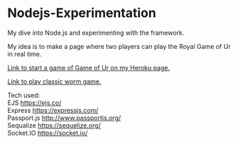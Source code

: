 # Nodejs-Experimentation
My dive into Node.js and experimenting with the framework.

My idea is to make a page where two players can play the Royal Game of Ur in real time. 

[Link to start a game of Game of Ur on my Heroku page.](https://ancient-caverns-95141.herokuapp.com/game-of-ur "Game of Ur")

[Link to play classic worm game.](https://ancient-caverns-95141.herokuapp.com/worm-game "Classic Worm Game")

Tech used:
<br>EJS           <https://ejs.co/>
<br>Express       <https://expressjs.com/>
<br>Passport.js   <http://www.passportjs.org/>
<br>Sequalize     <https://sequelize.org/>
<br>Socket.IO     <https://socket.io/>
